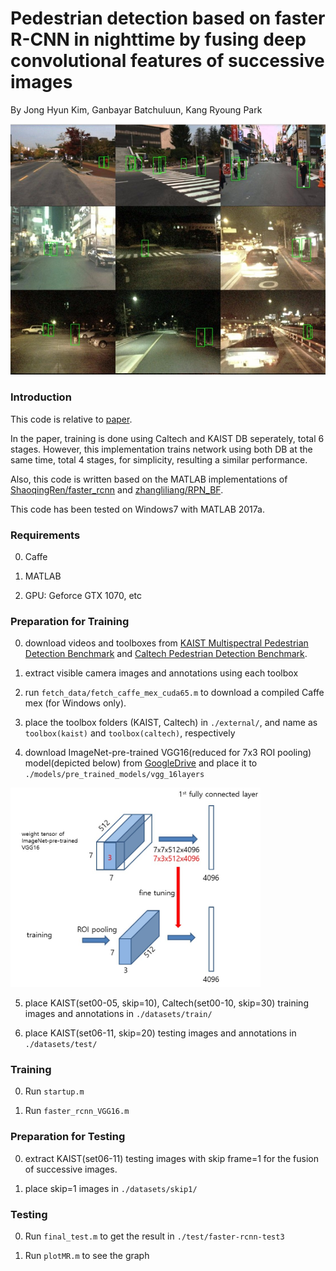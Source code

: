 # Pedestrian detection based on faster R-CNN in nighttime by fusing deep convolutional features of successive images
By Jong Hyun Kim, Ganbayar Batchuluun, Kang Ryoung Park

<div align="left">
    <img src="/images/sample.jpg" width="800px"</img> 
</div>

### Introduction
This code is relative to [paper](https://www.sciencedirect.com/science/article/pii/S0957417418304354).

In the paper, training is done using Caltech and KAIST DB seperately, total 6 stages. However, this implementation trains network using both DB at the same time, total 4 stages, for simplicity, resulting a similar performance.

Also, this code is written based on the MATLAB implementations of [ShaoqingRen/faster_rcnn](https://github.com/ShaoqingRen/faster_rcnn) and [zhangliliang/RPN_BF](https://github.com/zhangliliang/RPN_BF).

This code has been tested on Windows7 with MATLAB 2017a.

### Requirements

0. Caffe

0. MATLAB

0. GPU: Geforce GTX 1070, etc

### Preparation for Training

0. download videos and toolboxes from [KAIST Multispectral Pedestrian Detection Benchmark](https://sites.google.com/site/pedestrianbenchmark/home) and [Caltech Pedestrian Detection Benchmark](http://www.vision.caltech.edu/Image_Datasets/CaltechPedestrians/).

0. extract visible camera images and annotations using each toolbox 

0. run `fetch_data/fetch_caffe_mex_cuda65.m` to download a compiled Caffe mex (for Windows only).

0. place the toolbox folders (KAIST, Caltech) in `./external/`, and name as `toolbox(kaist)` and `toolbox(caltech)`, respectively

0. download ImageNet-pre-trained VGG16(reduced for 7x3 ROI pooling) model(depicted below) from [GoogleDrive](https://drive.google.com/uc?export=download&id=1HIFDJtforADOt0M9P10AIUrY8qsA3MVc) and place it to `./models/pre_trained_models/vgg_16layers`

<div align="left">
    <img src="/images/fine_tuning.jpg" width="400px"</img> 
</div>

5. place KAIST(set00-05, skip=10), Caltech(set00-10, skip=30) training images and annotations in `./datasets/train/`

6. place KAIST(set06-11, skip=20) testing images and annotations in `./datasets/test/`

### Training

0. Run `startup.m`

0. Run `faster_rcnn_VGG16.m`

### Preparation for Testing

0. extract KAIST(set06-11) testing images with skip frame=1 for the fusion of successive images.

0. place skip=1 images in `./datasets/skip1/`

### Testing

0. Run `final_test.m` to get the result in `./test/faster-rcnn-test3`

0. Run `plotMR.m` to see the graph

